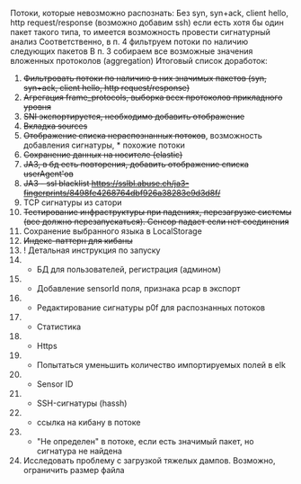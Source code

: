 Потоки, которые невозможно распознать:
Без syn, syn+ack, client hello, http request/response (возможно добавим ssh) 
если есть хотя бы один пакет такого типа, то имеется возможность провести сигнатурный анализ
Соответственно, в п. 4 фильтруем потоки по наличию следующих пакетов
В п. 3 собираем все возможные значения вложенных протоколов (aggregation)
Итоговый список доработок:
1) ~~Фильтровать потоки по наличию в них значимых пакетов (syn, syn+ack, client hello, http request/response)~~
2) ~~Агрегация frame_protocols, выборка всех протоколов прикладного уровня~~
3) ~~SNI экспортируется, необходимо добавить отображение~~
4) ~~Вкладка sources~~
5) ~~Отображение списка нераспознанных потоков~~, возможность добавления сигнатуры, * похожие потоки
6) ~~Сохранение данных на носителе (elastic)~~
7) ~~JA3, в бд есть повторения, добавить отображение списка userAgent'ов~~
8) ~~JA3 - ssl blacklist https://sslbl.abuse.ch/ja3-fingerprints/8498fe4268764dbf926a38283e9d3d8f/~~
9) TCP сигнатуры из сатори
11) ~~Тестирование инфраструктуры при падениях, перезагрузке системы (все должно перезапускаться).
 Сенсор падает если нет соединения~~
12) Сохранение выбранного языка в LocalStorage
13) ~~Индекс-паттерн для кибаны~~
14) ! Детальная инструкция по запуску
15) * БД для пользователей, регистрация (админом)
16) * Добавление sensorId поля, признака pcap в экспорт
17) * Редактирование сигнатуры p0f для распознанных потоков
18) * Статистика 
19) * Https
20) * Попытаться уменьшить количество импортируемых полей в elk
21) * Sensor ID
22) * SSH-сигнатуры (hassh)
23) * ссылка на кибану в потоке
24) * "Не определен" в потоке, если есть значимый пакет, но сигнатура не найдена
25) Исследовать проблему с загрузкой тяжелых дампов. Возможно, ограничить размер файла
